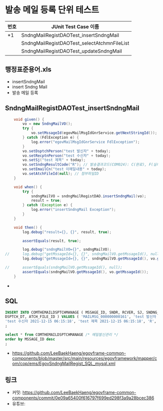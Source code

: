 # 발송 메일 등록 단위 테스트

|번호|JUnit Test Case 이름|
|-|-|
|*1|SndngMailRegistDAOTest_insertSndngMail|
||SndngMailRegistDAOTest_selectAtchmnFileList|
||SndngMailRegistDAOTest_updateSndngMail|

## 행정표준용어.xls

- insertSndngMail
- insert Sndng Mail
- 발송 메일 등록

## SndngMailRegistDAOTest_insertSndngMail

```java
	void given() {
		vo = new SndngMailVO();
		try {
			vo.setMssageId(egovMailMsgIdGnrService.getNextStringId());
		} catch (FdlException e) {
			log.error("egovMailMsgIdGnrService FdlException");
		}
		vo.setDsptchPerson("test 발신자" + today);
		vo.setRecptnPerson("test 수신자" + today);
		vo.setSj("test 제목" + today);
		vo.setSndngResultCode("R"); // 발송결과코드(COM024): C(완료), F(실패), R(요청)
		vo.setEmailCn("test 이메일내용" + today);
		vo.setAtchFileId(null); // 첨부파일ID
	}

	void when() {
		try {
			sndngMailVO = sndngMailRegistDAO.insertSndngMail(vo);
			result = true;
		} catch (Exception e) {
			log.error("insertSndngMail Exception");
		}
	}

	void then() {
		log.debug("result={}, {}", result, true);

		assertEquals(result, true);

		log.debug("sndngMailVO={}", sndngMailVO);
//		log.debug("getMssageId={}, {}", sndngMailVO.getMssageId(), null);
		log.debug("getMssageId={}, {}", sndngMailVO.getMssageId(), vo.getMssageId());

//		assertEquals(sndngMailVO.getMssageId(), null);
		assertEquals(sndngMailVO.getMssageId(), vo.getMssageId());
	}
```

- 

## SQL

```sql
INSERT INTO COMTHEMAILDSPTCHMANAGE ( MSSAGE_ID, SNDR, RCVER, SJ, SNDNG_RESULT_CODE, EMAIL_CN, 
DSPTCH_DT, ATCH_FILE_ID ) VALUES ( 'MAILMSG_000000000161', 'test 발신자 2021-12-15 06:15:18', 
'test 수신자 2021-12-15 06:15:18', 'test 제목 2021-12-15 06:15:18', 'R', 'test 이메일내용 2021-12-15 06:15:18', sysdate(), NULL )
;

select * from COMTHEMAILDSPTCHMANAGE /* 메일발신관리 */
order by MSSAGE_ID desc
;
```

- https://github.com/LeeBaekHaeng/egovframe-common-components/blob/master/src/main/resources/egovframework/mapper/com/cop/ems/EgovSndngMailRegist_SQL_mysql.xml

## 링크

- 커밋: https://github.com/LeeBaekHaeng/egovframe-common-components/commit/0e09a65400f616797f699ed298f3a9a28bcec386
- 유튜브: 
